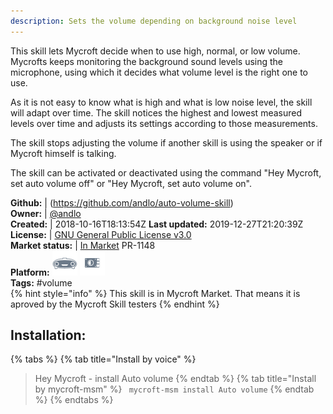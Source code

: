 ```yaml
---
description: Sets the volume depending on background noise level
---
```

This skill lets Mycroft decide when to use high, normal, or low volume. Mycrofts keeps monitoring the background sound levels using the microphone, using which it decides what volume level is the right one to use.

As it is not easy to know what is high and what is low noise level, the skill will adapt over time. The skill notices the highest and lowest measured levels over time and adjusts its settings according to those measurements.

The skill stops adjusting the volume if another skill is using the speaker or if Mycroft himself is talking.

The skill can be activated or deactivated using the command "Hey Mycroft, set auto volume off" or "Hey Mycroft, set auto volume on".

**Github:** | (https://github.com/andlo/auto-volume-skill)  
**Owner:** | [@andlo](https://github.com/andlo)  
**Created:** | 2018-10-16T18:13:54Z  **Last updated:** 2019-12-27T21:20:39Z  
**License:** | [GNU General Public License v3.0](https://api.github.com/licenses/gpl-3.0)  
**Market status:** | [In Market](https://market.mycroft.ai/skill/auto-volume) PR-1148  
**Platform:**   ![](.gitbook/assets/mark-1-icon.png)  ![](.gitbook/assets/picroft-icon.png)   
**Tags:** \#volume   
{% hint style="info" %}
This skill is in Mycroft Market. That means it is aproved by the Mycroft Skill testers
{% endhint %}
    
## Installation:  
{% tabs %}
{% tab title="Install by voice" %}
> Hey Mycroft - install Auto volume
{% endtab %}
  {% tab title="Install by mycroft-msm" %}
``` mycroft-msm install Auto volume```
{% endtab %}
  {% endtabs %}
  